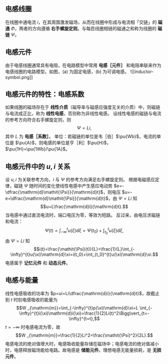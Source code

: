 ## 电感线圈
在线圈中通电流 $i$，在其周围激发磁场，从而在线圈中形成与电流相「交链」的 **磁通** $\mathit\Phi$，两者的方向遵循 **右手螺旋定则**。与每匝线圈相链的磁通之和称为线圈的 **磁链** $\mathit\Psi$。
## 电感元件
由于电感线圈通常具有电阻，在电路模型中常用 **电感［元件］** 和电阻串联来作为电感线圈的电路模型。如图，(a) 为固定电感，(b) 为可调电感。
![[inductor-symbol.png]]
## 电感元件的特性：电感系数
如果线圈的磁场存在于 **线性介质**（磁导率与磁感应强度无关的介质）中，则磁链与电流成正比，称为 **线性电感**，否则称为非线性电感。
设线性电感的磁链与电流的参考方向符合右手螺旋定则，则 $$\mathit{\Psi}=Li,$$其中 $L$ 为 **电感［系数］**。
单位：若磁链的单位是韦［伯］$\pu{Wb}$，电流的单位是 $\pu{A}$，则电感的单位是亨［利］$\pu{H}$，$\pu{1H}=\pu{1Wb}/\pu{1A}$。
## 电感元件中的 $u,i$ 关系
设 $u,i$ 为关联参考方向，$i$ 与 $\mathit{\Psi}$ 的参考方向满足右手螺旋定则。
根据电磁感应定律，磁链 $\mathit{\Psi}$ 随时间的变化使线性电感中产生感应电动势 $e=-\dfrac{\mathrm{d}\mathit{\Psi}}{\mathrm{d}t}$，则电压 $u=-e=\dfrac{\mathrm{d}\mathit{\Psi}}{\mathrm{d}t}$，由 $\mathit{\Psi}=Li$ 知 $$u=L\frac{\mathrm{d}i}{\mathrm{d}t}.$$当电感中通过直流电流时，端口电压为零，等效为短路。
反过来，由电压求磁链和电流：$$\mathit{\Psi}(t)=\int_{-\infty}^{t}u(\xi)\mathrm{d}\xi=\mathit{\Psi}(t_0)+\int_{t_0}^{t}u(\xi)\mathrm{d}\xi,$$由 $\mathit{\Psi}=Li$ 知 $$i(t)=\frac{\mathit{\Psi}(t)}{L}=\frac{1}{L}\int_{-\infty}^{t}u(\xi)\mathrm{d}\xi=i(t_0)+\int_{t_0}^{t}u(\xi)\mathrm{d}\xi.$$电感属于 **记忆元件** 和 **动态元件**。
## 电感与能量
线性电感吸收的功率为 $p=ui=Li\dfrac{\mathrm{d}i}{\mathrm{d}t}$，故截止到 $t$ 时刻电感吸收的能量为 $$W _{\mathrm{m}}=\int_{-\infty}^{t}p(\xi)\mathrm{d}\xi=L \int_{-\infty}^{t}i(\xi)\mathrm{d}i(\xi)=\frac{1}{2}Li(t)^2\Bigg\vert_{t=-\infty}^{t=t},$$$t=-\infty$ 时电感电流为零，故 $$W _{\mathrm{m}}=\frac{1}{2}Li^2=\frac{\mathit{\Psi}^2}{2L}.$$电感电流的绝对值增大时，电感吸收能量存储在磁场中；电感电流的绝对值减小时，电感释放磁场能给电路。故电感是 **储能元件**。理想电感无能量损耗，是 **无损元件**。
